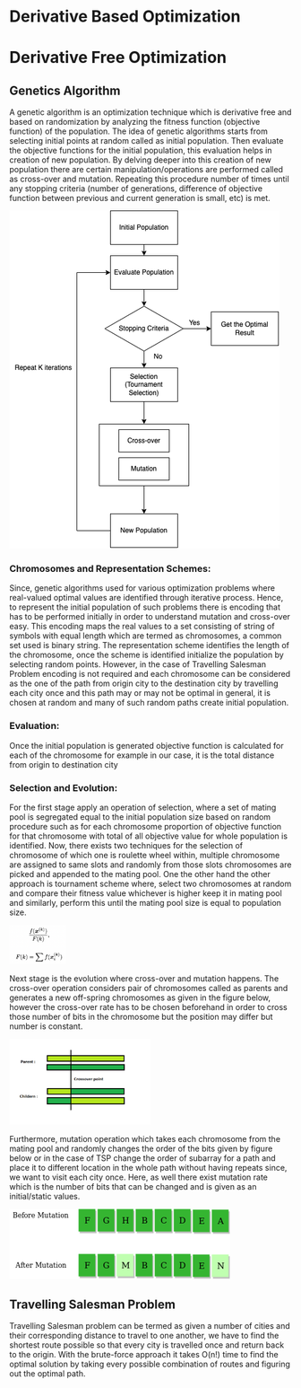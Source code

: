 # Derivative Based Optimization

# Derivative Free Optimization
## Genetics Algorithm
A genetic algorithm is an optimization technique which is derivative free and based on randomization by analyzing the fitness function (objective function) of the population. The idea of genetic algorithms starts from selecting initial points at random called as initial population. Then evaluate the objective functions for the initial population, this evaluation helps in creation of new population. By delving deeper into this creation of new population there are certain manipulation/operations are performed called as cross-over and mutation. Repeating this procedure number of times until any stopping criteria (number of generations, difference of objective function between previous and current generation is small, etc) is met.

![alt text](https://github.com/ghatoleyash/Optimization/blob/main/Derivative%20Free/Images/GA_flow.png)

### Chromosomes and Representation Schemes:
Since, genetic algorithms used for various optimization problems where real-valued optimal values are identified through iterative process. Hence, to represent the initial population of such problems there is encoding that has to be performed initially in order to understand mutation and cross-over easy. This encoding maps the real values to a set consisting of string of symbols with equal length which are termed as chromosomes, a common set used is binary string. The representation scheme identifies the length of the chromosome, once the scheme is identified initialize the population by selecting random points. However, in the case of Travelling Salesman Problem encoding is not required and each chromosome can be considered as the one of the path from origin city to the destination city by travelling each city once and this path may or may not be optimal in general, it is chosen at random and many of such random paths create initial population. 

### Evaluation:
Once the initial population is generated objective function is calculated for each of the chromosome for example in our case, it is the total distance from origin to destination city 
### Selection and Evolution:
For the first stage apply an operation of selection, where a set of mating pool is segregated equal to the initial population size based on random procedure such as for each chromosome proportion of objective function for that chromosome with total of all objective value for whole population is identified. Now, there exists two techniques for the selection of chromosome of which one is roulette wheel within, multiple chromosome are assigned to same slots and randomly from those slots chromosomes are picked and appended to the mating pool. One the other hand the other approach is tournament scheme where, select two chromosomes at random and compare their fitness value whichever is higher keep it in mating pool and similarly, perform this until the mating pool size is equal to population size.

<img src="https://github.com/ghatoleyash/Optimization/blob/main/Derivative%20Free/Images/Selection.png" width=20% height=20%>

Next stage is the evolution where cross-over and mutation happens. The cross-over operation considers pair of chromosomes called as parents and generates a new off-spring chromosomes as given in the figure below, however the cross-over rate has to be chosen beforehand in order to cross those number of bits in the chromosome but the position may differ but number is constant.

<img src="https://github.com/ghatoleyash/Optimization/blob/main/Derivative%20Free/Images/cross-over.png" width=50% height=50%>

Furthermore, mutation operation which takes each chromosome from the mating pool and randomly changes the order of the bits given by figure below or in the case of TSP change the order of subarray for a path and place it to different location in the whole path without having repeats since, we want to visit each city once. Here, as well there exist mutation rate which is the number of bits that can be changed and is given as an initial/static values.

![alt text](https://github.com/ghatoleyash/Optimization/blob/main/Derivative%20Free/Images/mutation.png)

## Travelling Salesman Problem
Travelling Salesman problem can be termed as given a number of cities and their corresponding distance to travel to one another, we have to find the shortest route possible so that every city is travelled once and return back to the origin. With the brute-force approach it takes O(n!) time to find the optimal solution by taking every possible combination of routes and figuring out the optimal path.
